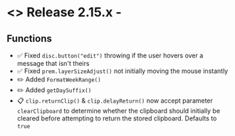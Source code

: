 # <> Release 2.15.x - 

## Functions
- ✅ Fixed `disc.button("edit")` throwing if the user hovers over a message that isn't theirs
- ✅ Fixed `prem.layerSizeAdjust()` not initially moving the mouse instantly
- ✏️ Added `FormatWeekRange()`
- ✏️ Added `getDaySuffix()`
- 📋 `clip.returnClip()` & `clip.delayReturn()` now accept parameter `clearClipboard` to determine whether the clipboard should initially be cleared before attempting to return the stored clipboard. Defaults to `true`